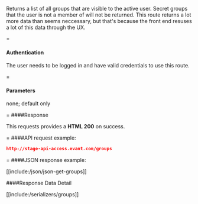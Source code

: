 <!-- --- title: GET /groups -->

Returns a list of all groups that are visible to the active user. Secret groups that the user is not a member of will not be returned. This route returns a lot more data than seems neccessary, but that's because the front end resuses a lot of this data through the UX.

=
#### Authentication

The user needs to be logged in and have valid credentials to use this route.

=
#### Parameters

none; default only

=
####Response

This requests provides a <strong>HTML 200</strong> on success.

=
####API request example:
```json
http://stage-api-access.evant.com/groups
```

=
####JSON response example:

[[include:/json/json-get-groups]]

####Response Data Detail

[[include:/serializers/groups]]